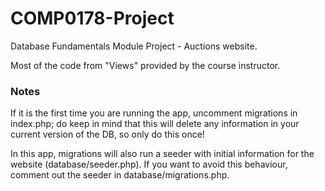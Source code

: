 # COMP0178-Project
Database Fundamentals Module Project - Auctions website.

Most of the code from "Views" provided by the course instructor.

### Notes

If it is the first time you are running the app, uncomment migrations in index.php; do keep in mind that this will delete any information in your current version of the DB, so only do this once!

In this app, migrations will also run a seeder with initial information for the website (database/seeder.php). If you want to avoid this behaviour, comment out the seeder in database/migrations.php.
